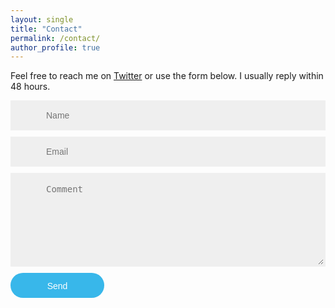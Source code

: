 ```yaml
---
layout: single
title: "Contact"
permalink: /contact/
author_profile: true
---
```

Feel free to reach me on <a href="http://www.twitter.com/lpfonseca" target="_blank">Twitter</a> or use the form below. I usually reply within 48 hours.

<style>
.feedback-input {
  color:#3c3c3c;
  font-weight:500;
  font-size: 14px;
  border-radius: 0;
  background-color: #efefef;
  padding: 13px 13px 13px 54px;
  margin-bottom: 10px;
  width:100%;
  -webkit-box-sizing: border-box;
  -moz-box-sizing: border-box;
  -ms-box-sizing: border-box;
  box-sizing: border-box;
  border: 3px solid rgba(0,0,0,0);
}

/* Icons ---------------------------------- */
#contact_name{
  background-image: url(/static/images/contact-form/name.svg);
  background-size: 30px 30px;
  background-position: 11px 8px;
  background-repeat: no-repeat;
}

#contact_email{
  background-image: url(/static/images/contact-form/email.svg);
  background-size: 30px 30px;
  background-position: 11px 8px;
  background-repeat: no-repeat;
}

#contact_comment{
  background-image: url(/static/images/contact-form/comment.svg);
  background-size: 30px 30px;
  background-position: 11px 8px;
  background-repeat: no-repeat;
}

textarea {
  width: 100%;
  height: 150px;
  line-height: 150%;
  resize:vertical;
}

#button-blue{
  border-width: 0px;
  color: #fff;
  width: 150px;
  height: 40px;
  display: block;
  font-size: 14px;
  line-height: 40px;
  float:left;
  background: #38b7ea;
  -webkit-border-radius: 20px;
  border-radius: 20px;
  -webkit-transition: 0.2s ease;
  -moz-transition: 0.2s ease;
  -ms-transition: 0.2s ease;
  transition: 0.2s ease;
}

</style>

<script type="text/javascript">
  function validateContactForm() 
  {
    var x = document.forms["contact-form"]["email"].value;
    var atpos = x.indexOf("@");
    var dotpos = x.lastIndexOf(".");
    if (atpos<1 || dotpos<atpos+2 || dotpos+2>=x.length) 
    {
        alert("Please insert a valid e-mail address!");
        return false;
    }
  }
</script>

<div>
  <div>
    <form id="contactform" name="contact-form" onsubmit="return validateContactForm();" method="POST">
      <input type="hidden" name="_subject" value="Luis Pedro Fonseca - Contact Form" />
      <input type="hidden" name="_next" value="/about" />
      <input name="name" type="text" class="feedback-input" id="contact_name" placeholder="Name" />
      <input name="email" type="text" class="feedback-input" id="contact_email" placeholder="Email" />
      <textarea name="text" class="feedback-input" id="contact_comment" placeholder="Comment"></textarea>
      <input type="text" name="_gotcha" style="display:none" />
      <input type="submit" value="Send" id="button-blue"/>
    </form>
    <script>
      var contactform = document.getElementById('contactform');
      contactform.setAttribute('action', 'https://formspree.io/f/xoqbolag');
    </script>
  </div>

&nbsp;